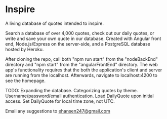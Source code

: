 # Inspire
A living database of quotes intended to inspire. 

Search a database of over 4,000 quotes, check out our daily quotes, or write and save your own quote in our database.
Created with Angular front end, Node.js/Express on the server-side, and a PostgreSQL database hosted by Heroku.  

After cloning the repo, call both "npm run start" from the "nodeBackEnd" directory and "npm start" from the 
"angularFrontEnd" directory. The web app's functionality requires that the both the application's client and server 
are running from the localhost. Afterwards, navigate to localhost:4200 to see the homepage.


TODO:
Expanding the database.
Categorizing quotes by theme.
Username/password/email authentication.
Load DailyQuote upon initial access. 
Set DailyQuote for local time zone, not UTC.

Email any suggestions to ehansen247@gmail.com